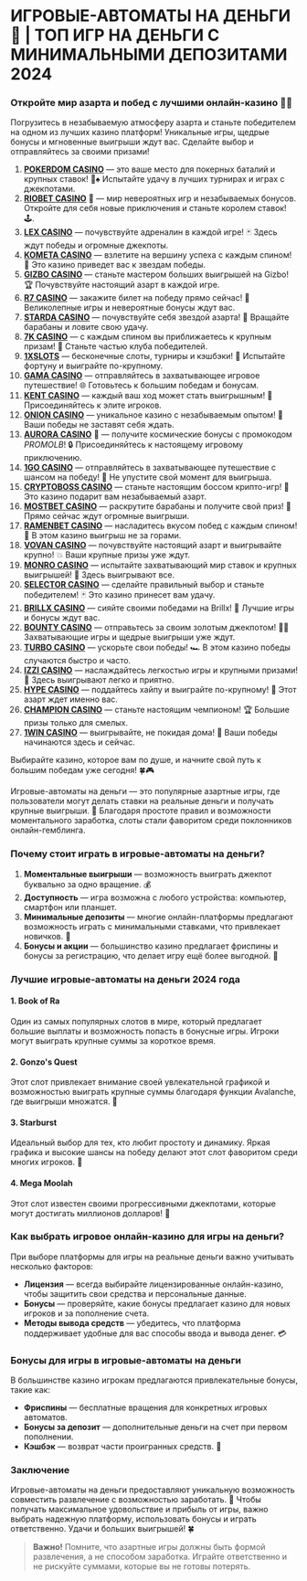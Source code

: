 # ИГРОВЫЕ-АВТОМАТЫ НА ДЕНЬГИ 🎰 | ТОП ИГР НА ДЕНЬГИ С МИНИМАЛЬНЫМИ ДЕПОЗИТАМИ 2024

### Откройте мир азарта и побед с лучшими онлайн-казино 🎰💥

Погрузитесь в незабываемую атмосферу азарта и станьте победителем на одном из лучших казино платформ! Уникальные игры, щедрые бонусы и мгновенные выигрыши ждут вас. Сделайте выбор и отправляйтесь за своими призами!

1. **[POKERDOM CASINO](https://brandplay.link/Bxg7SC7H)** — это ваше место для покерных баталий и крупных ставок! 🎲♠️ Испытайте удачу в лучших турнирах и играх с джекпотами.
2. **[RIOBET CASINO](https://brandplay.link/dtx89f2L)** 🌟 — мир невероятных игр и незабываемых бонусов. Откройте для себя новые приключения и станьте королем ставок! 🕹️.
3. **[LEX CASINO](https://brandplay.link/2HFTmBc8)** — почувствуйте адреналин в каждой игре! 🃏 Здесь ждут победы и огромные джекпоты.
4. **[KOMETA CASINO](https://brandplay.link/tLG15CCb)** — взлетите на вершину успеха с каждым спином! 🚀 Это казино приведет вас к звездам победы.
5. **[GIZBO CASINO](https://gizbo-tea02.com/c8e962e89)** — станьте мастером больших выигрышей на Gizbo! 🏆 Почувствуйте настоящий азарт в каждой игре.
6. **[R7 CASINO](https://brandplay.link/zPmNmTWG)** — закажите билет на победу прямо сейчас! 🎯 Великолепные игры и невероятные бонусы ждут вас.
7. **[STARDA CASINO](https://brandplay.link/cpFQbWKn)** — почувствуйте себя звездой азарта! 🌟 Вращайте барабаны и ловите свою удачу.
8. **[7K CASINO](https://brandplay.link/dd46bNgD)** — с каждым спином вы приближаетесь к крупным призам! 🎰 Станьте частью клуба победителей.
9. **[1XSLOTS](https://brandplay.link/R4xfxqdm)** — бесконечные слоты, турниры и кэшбэки! 🎲 Испытайте фортуну и выиграйте по-крупному.
10. **[GAMA CASINO](https://brandplay.link/zrZpLFTP)** — отправляйтесь в захватывающее игровое путешествие! 🌐 Готовьтесь к большим победам и бонусам.
11. **[KENT CASINO](https://passage-through-deserts.com/de0514c15)** — каждый ваш ход может стать выигрышным! 🏅 Присоединяйтесь к элите игроков.
12. **[ONION CASINO](https://obclk001-2d.top/click?offer_id=986&partner_id=10542&landing_id=1798&utm_medium=affiliate&sub_1=oncasino3)** — уникальное казино с незабываемым опытом! 🧅 Ваши победы не заставят себя ждать.
13. **[AURORA CASINO](https://10trafic-stat2.com/click/668546566bcc6313411604c7/6766/15114/subaccount?promocode=PROMOLB)** 🌌 — получите космические бонусы с промокодом *PROMOLB*! 🔒 Присоединяйтесь к настоящему игровому приключению.
14. **[1GO CASINO](https://1go-ircp01.com/ce015f410)** — отправляйтесь в захватывающее путешествие с шансом на победу! 🚀 Не упустите свой момент для выигрыша.
15. **[CRYPTOBOSS CASINO](https://cryptobossc.online/d847bcfa9)** — станьте настоящим боссом крипто-игр! 💎 Это казино подарит вам незабываемый азарт.
16. **[MOSTBET CASINO](https://ktbtis024ifqfn0mst.com/beQs)** — раскрутите барабаны и получите свой приз! 🎰 Прямо сейчас ждут огромные выигрыши.
17. **[RAMENBET CASINO](https://get.saltyram.com/ru/registration?apkpop=0&partner=p24970p3296034p5526)** — насладитесь вкусом побед с каждым спином! 🍜 В этом казино выигрыш не за горами.
18. **[VOVAN CASINO](https://vovan.site/d2375cf9b)** — почувствуйте настоящий азарт и выигрывайте крупно! 💥 Ваши крупные призы уже ждут.
19. **[MONRO CASINO](https://mnr-ircp01.com/c3ce72a2c)** — испытайте захватывающий мир ставок и крупных выигрышей! 🎯 Здесь выигрывают все.
20. **[SELECTOR CASINO](https://gosel.pl/SELVK)** — сделайте правильный выбор и станьте победителем! 🃏 Это казино принесет вам удачу.
21. **[BRILLX CASINO](https://brillx.pub/BRIVK)** — сияйте своими победами на Brillx! 💫 Лучшие игры и бонусы ждут вас.
22. **[BOUNTY CASINO](https://bounty-casino.de/BOVK)** — отправьтесь за своим золотым джекпотом! 🏴‍☠️ Захватывающие игры и щедрые выигрыши уже ждут.
23. **[TURBO CASINO](https://turbo-casino.pro/TURVK)** — ускорьте свои победы! 🏎️ В этом казино победы случаются быстро и часто.
24. **[IZZI CASINO](https://izzi-fr03.com/ca7c8a7b7)** — наслаждайтесь легкостью игры и крупными призами! 🎰 Здесь выигрывают легко и приятно.
25. **[HYPE CASINO](https://hypekaz.com/dc2f44ad0)** — поддайтесь хайпу и выиграйте по-крупному! 🎉 Этот азарт ждет именно вас.
26. **[CHAMPION CASINO](https://champcasino.ink/pobeda/doa-hats?p80412p305331p112c)** — станьте настоящим чемпионом! 🏆 Большие призы только для смелых.
27. **[1WIN CASINO](https://brandplay.link/6F5VqbyZ)** — выигрывайте, не покидая дома! 🥇 Ваши победы начинаются здесь и сейчас.

Выбирайте казино, которое вам по душе, и начните свой путь к большим победам уже сегодня! 🍀🎮

Игровые-автоматы на деньги — это популярные азартные игры, где пользователи могут делать ставки на реальные деньги и получать крупные выигрыши. 🎲 Благодаря простоте правил и возможности моментального заработка, слоты стали фаворитом среди поклонников онлайн-гемблинга.

### Почему стоит играть в игровые-автоматы на деньги?

1. **Моментальные выигрыши** — возможность выиграть джекпот буквально за одно вращение. 💰  
2. **Доступность** — игра возможна с любого устройства: компьютер, смартфон или планшет.  
3. **Минимальные депозиты** — многие онлайн-платформы предлагают возможность играть с минимальными ставками, что привлекает новичков. 🤑  
4. **Бонусы и акции** — большинство казино предлагает фриспины и бонусы за регистрацию, что делает игру ещё более выгодной. 🎁  

### Лучшие игровые-автоматы на деньги 2024 года

#### 1. **Book of Ra**
Один из самых популярных слотов в мире, который предлагает большие выплаты и возможность попасть в бонусные игры. Игроки могут выиграть крупные суммы за короткое время.

#### 2. **Gonzo's Quest**
Этот слот привлекает внимание своей увлекательной графикой и возможностью выиграть крупные суммы благодаря функции Avalanche, где выигрыши множатся. 🎯

#### 3. **Starburst**
Идеальный выбор для тех, кто любит простоту и динамику. Яркая графика и высокие шансы на победу делают этот слот фаворитом среди многих игроков. 🌟

#### 4. **Mega Moolah**
Этот слот известен своими прогрессивными джекпотами, которые могут достигать миллионов долларов! 💸

### Как выбрать игровое онлайн-казино для игры на деньги?

При выборе платформы для игры на реальные деньги важно учитывать несколько факторов:

- **Лицензия** — всегда выбирайте лицензированные онлайн-казино, чтобы защитить свои средства и персональные данные.
- **Бонусы** — проверяйте, какие бонусы предлагает казино для новых игроков и за пополнение счета.
- **Методы вывода средств** — убедитесь, что платформа поддерживает удобные для вас способы ввода и вывода денег. 💳

### Бонусы для игры в игровые-автоматы на деньги

В большинстве казино игрокам предлагаются привлекательные бонусы, такие как:

- **Фриспины** — бесплатные вращения для конкретных игровых автоматов.  
- **Бонусы за депозит** — дополнительные деньги на счет при первом пополнении.  
- **Кэшбэк** — возврат части проигранных средств. 💼

### Заключение

Игровые-автоматы на деньги предоставляют уникальную возможность совместить развлечение с возможностью заработать. 🎉 Чтобы получать максимальное удовольствие и прибыль от игры, важно выбрать надежную платформу, использовать бонусы и играть ответственно. Удачи и больших выигрышей! 🍀

> **Важно!** Помните, что азартные игры должны быть формой развлечения, а не способом заработка. Играйте ответственно и не рискуйте суммами, которые вы не готовы потерять.
